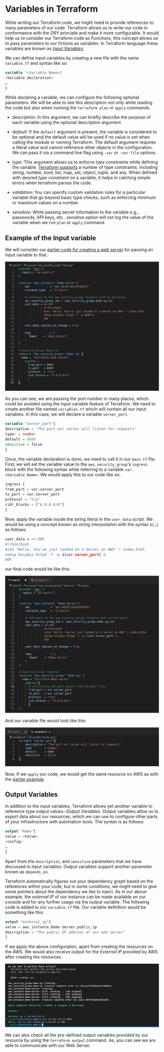 # Variables in Terraform

While writing our Terraform code, we might need to provide references to many parameters of our code. Terraform allows us to write our code in conformance with the *DRY* principle and make it more configurable. It would help us to consider our Terraform code as *Functions*, this concept allows us to pass parameters to our fictions as variables. In Terraform language these variables are known as [*Input Variables*](https://developer.hashicorp.com/terraform/language/values/variables).

We can define input variables by creating a new file with the name `variable.tf` and syntax like so:

```tf
variable "<Variable Name>{
<Variable decleration>
…
}
```

While declaring a variable, we can configure the following optional parameters. We will
be able to see this description not only while reading the code but also when running the `terraform plan` or `apply` commands.

- *description*: In this argument, we can briefly describe the purpose of each variable using the optional description argument

- *default*: If the `default` argument is present, the variable is considered to be optional and the default value will be used if no value is set when calling the module or running Terraform. The default argument requires a literal value and cannot reference other objects in the configuration. We can pass it via a command line flag using `-var` or `-var-file` options.

- *type*: This argument allows us to enforce *type constraints* while defining the variable. [Terraform supports](https://developer.hashicorp.com/terraform/language/values/variables#type-constraints) a number of type constraints, including string, number, bool, list, map, set, object, tuple, and any. When defined with desired *type constraint* on a variable, it helps in catching simple errors when terraform parses the code.

- *validation*: You can specify custom validation rules for a particular variable that go beyond basic type checks, such as enforcing minimum or maximum values on a number.

- *sensitive*: While passing secret information to the variable e.g., passwords, API keys,
etc.. *sensitive* option will not log the value of the variable when we run `plan` or `apply` command.

## Example of the Input variable

We will consider our [earlier code for creating a web server](./26-web-server.md) for passing an input variable to that.

![demo-server](../images/demo-server.png)

As you can see, we are passing the port number in many places, which could be avoided using the input variable feature of Terraform. We need to create another file named `variables.tf` which will contain all our input variables. In this case, we will declare a variable `server_port`.

```tf
variable "server_port"{
description = "The port our server will listen for requests"
type: = number
default = 8080
sensitive = false
}
```

Once, the variable declaration is done, we need to call it in our `main.tf` file. First, we will set the variable value to the `aws_security_group`'s `ingress` block with the following syntax while referring to a variable `var.<Variable_Name>`. We would apply this to our code like so:

```tf
ingress {
from_port = var.server_port
to_port = var.server_port
protocol = "tcp"
cidr_blocks = ["0.0.0.0/0"]
}
```

Now, apply the variable inside the string literal in the `user_data` script. We would be using a concept known as *string interpolation* with the syntax `${…}` as follows:

```bash
user_data = <<-EOF
#!/bin/bash
echo "Hello, You've just landed on a Server on AWS" > index.html
nohup busybox httpd -f -p ${var.server_port} &
EOF
```

our final code would be like this:

![Demo-server with Variables](../images/demo-server-var.png)

And our variable file would look like this:

![Variable file](../images/tf-var.png)

Now, If we `apply` our code, we would get the same resource on AWS as with the [earlier example](./26-web-server.md).
## Output Variables
In addition to the input variables, Terraform allows yet another variable to reference type output values - *Output Variables*. Output variables allow us to export data about our resources, which we can use to configure other parts of your infrastructure with automation tools. The syntax is as follows:
```tf
output "Name"{
value = <Value>
<config>
…
}
```
Apart from the `description`, and `sensitive` parameters that we have discussed in input variables. Output variables support another parameter known as `depends_on`.

Terraform automatically figures out your dependency graph based on the references within your code, but in some conditions, we might need to give some pointers about the dependency we like to inject. As in our above example, the *external IP* of our instance can be made available on our console and for any further usage via the output variable.
The following code is added to our `variable.tf` file. Our variable definition would be something like this:

```tf
output "external_ip"{
value = aws_instance.Demo-Server.public_ip
description = "The public IP address of our web server"
}
```

If we apply the above configuration, apart from creating the resources on the AWS. We would also receive output for the *External IP* provided by AWS after creating the resources.

![Terraform Output Variable](../images/tf-output.png)

We can also check all the pre-defined output variables provided by our resource by using the `terraform output` command. As, you can see we are able to communicate with our Web Server.